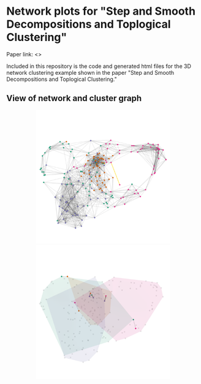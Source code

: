 # Network plots for "Step and Smooth Decompositions and Toplogical Clustering"

Paper link: <>

Included in this repository is the code and generated html files for the 3D network clustering example shown in the paper "Step and Smooth Decompositions and Toplogical Clustering."


## View of network and cluster graph
<p align="center">
	&nbsp;&nbsp;&nbsp;&nbsp;&nbsp;&nbsp;&nbsp;&nbsp;&nbsp;&nbsp;&nbsp;&nbsp;&nbsp;&nbsp;&nbsp;&nbsp;&nbsp;&nbsp;
  <img src="https://github.com/lucianoAvinas/topological-clustering-plots/raw/main/imgs/network_view.png" style="width: 350px; height: 350px;">
  &nbsp;&nbsp;&nbsp;&nbsp;&nbsp;&nbsp;&nbsp;&nbsp;&nbsp;&nbsp;&nbsp;&nbsp;&nbsp;&nbsp;&nbsp;&nbsp;&nbsp;&nbsp;
  <img src="https://github.com/lucianoAvinas/topological-clustering-plots/raw/main/imgs/cluster_view.png" style="width: 350px; height: 350px;">
</p>
